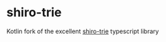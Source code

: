 # shiro-trie
Kotlin fork of the excellent [shiro-trie](https://github.com/entrecode/shiro-trie) typescript library

